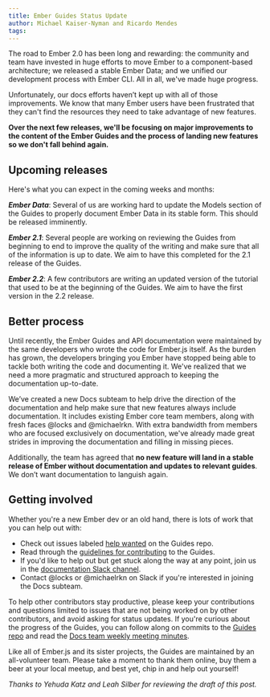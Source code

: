```yaml
---
title: Ember Guides Status Update
author: Michael Kaiser-Nyman and Ricardo Mendes
tags:
---
```


The road to Ember 2.0 has been long and rewarding: the community and team have invested in huge efforts to move Ember to a component-based architecture; we released a stable Ember Data; and we unified our development process with Ember CLI. All in all, we've made huge progress.

Unfortunately, our docs efforts haven’t kept up with all of those improvements. We know that many Ember users have been frustrated that they can't find the resources they need to take advantage of new features.

**Over the next few releases, we'll be focusing on major improvements to the content of the Ember Guides and the process of landing new features so we don't fall behind again.**

## Upcoming releases

Here's what you can expect in the coming weeks and months:

**_Ember Data_**: Several of us are working hard to update the Models section of the Guides to properly document Ember Data in its stable form. This should be released imminently.

**_Ember 2.1_**: Several people are working on reviewing the Guides from beginning to end to improve the quality of the writing and make sure that all of the information is up to date. We aim to have this completed for the 2.1 release of the Guides.

**_Ember 2.2_**: A few contributors are writing an updated version of the tutorial that used to be at the beginning of the Guides. We aim to have the first version in the 2.2 release.

## Better process

Until recently, the Ember Guides and API documentation were maintained by the same developers who wrote the code for Ember.js itself. As the burden has grown, the developers bringing you Ember have stopped being able to tackle both writing the code and documenting it. We've realized that we need a more pragmatic and structured approach to keeping the documentation up-to-date.

We’ve created a new Docs subteam to help drive the direction of the documentation and help make sure that new features always include documentation. It includes existing Ember core team members, along with fresh faces @locks and @michaelrkn. With extra bandwidth from members who are focused exclusively on documentation, we've already made great strides in improving the documentation and filling in missing pieces.

Additionally, the team has agreed that **no new feature will land in a stable release of Ember without documentation and updates to relevant guides**. We don’t want documentation to languish again.

## Getting involved

Whether you're a new Ember dev or an old hand, there is lots of work that you can help out with:

* Check out issues labeled [help wanted](https://github.com/emberjs/guides/labels/help%20wanted) on the Guides repo.
* Read through the [guidelines for contributing](https://github.com/emberjs/guides/blob/master/CONTRIBUTING.md) to the Guides.
* If you'd like to help out but get stuck along the way at any point, join us in the [documentation Slack channel](https://embercommunity.slack.com/messages/documentation/).
* Contact @locks or @michaelrkn on Slack if you're interested in joining the Docs subteam.

To help other contributors stay productive, please keep your contributions and questions limited to issues that are not being worked on by other contributors, and avoid asking for status updates. If you're curious about the progress of the Guides, you can follow along on commits to the [Guides repo](https://github.com/emberjs/guides) and read the [Docs team weekly meeting minutes](https://github.com/emberjs/core-notes/tree/master/docs-team).

Like all of Ember.js and its sister projects, the Guides are maintained by an all-volunteer team. Please take a moment to thank them online, buy them a beer at your local meetup, and best yet, chip in and help out yourself!

_Thanks to Yehuda Katz and Leah Silber for reviewing the draft of this post._
